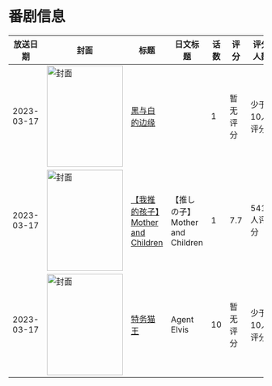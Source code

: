# 番剧信息

|放送日期|封面|标题|日文标题|话数|评分|评分人数|
|---|---|---|---|---|---|---|
|2023-03-17|<img src="https://lain.bgm.tv/pic/cover/c/00/55/424874_xs9Mz.jpg" alt="封面" style="width:150px;height:200px;object-fit:cover;">|[黑与白的边缘](https://bangumi.tv/subject/424874)||1|暂无评分|少于10人评分|
|2023-03-17|<img src="https://lain.bgm.tv/pic/cover/c/69/1e/424227_OhkuW.jpg" alt="封面" style="width:150px;height:200px;object-fit:cover;">|[【我推的孩子】Mother and Children](https://bangumi.tv/subject/424227)|【推しの子】Mother and Children|1|7.7|5419人评分|
|2023-03-17|<img src="https://lain.bgm.tv/pic/cover/c/13/55/423720_Fzf15.jpg" alt="封面" style="width:150px;height:200px;object-fit:cover;">|[特务猫王](https://bangumi.tv/subject/423720)|Agent Elvis|10|暂无评分|少于10人评分|
